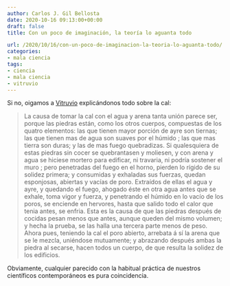 ```yaml
---
author: Carlos J. Gil Bellosta
date: 2020-10-16 09:13:00+00:00
draft: false
title: Con un poco de imaginación, la teoría lo aguanta todo

url: /2020/10/16/con-un-poco-de-imaginacion-la-teoria-lo-aguanta-todo/
categories:
- mala ciencia
tags:
- ciencia
- mala ciencia
- vitruvio
---
```


Si no, oigamos a [Vitruvio](http://bdh-rd.bne.es/viewer.vm?id=0000012956) explicándonos todo sobre la cal:

>La causa de tomar la cal con el agua y arena tanta unión parece ser, porque las piedras están, como los otros cuerpos, compuestas de los quatro elementos: las que tienen mayor porción de ayre son tiernas; las que tienen mas de agua son suaves por el húmido ; las que mas tierra son duras; y las de mas fuego quebradizas. Si qualesquiera de estas piedras sin cocer se quebrantasen y moliesen, y con arena y agua se hiciese  mortero para edificar, ni travaria, ni podría sostener el muro ; pero penetradas del fuego en el horno, pierden lo rígido de su solidez primera; y consumidas y exhaladas sus fuerzas, quedan esponjosas, abiertas y vacías de poro. Extraídos de ellas el agua y ayre, y quedando el fuego, ahogado éste en otra agua antes que se exhale, toma vigor y fuerza, y penetrando el húmido en lo vacío de los poros, se enciende en hervores, hasta que salido todo el calor que tenia antes, se enfria. Esta es la causa de que las piedras después de cocidas pesan menos que antes, aunque queden del mismo volumen; y hecha la prueba, se las halla una tercera parte menos de peso. Ahora pues, teniendo la cal el poro abierto, arrebata á sí la arena que se le mezcla, uniéndose mutuamente; y abrazando después ambas la piedra al secarse, hacen todos un cuerpo, de que resulta la solidez de los edificios.

Obviamente, cualquier parecido con la habitual práctica de nuestros científicos contemporáneos es pura coincidencia.